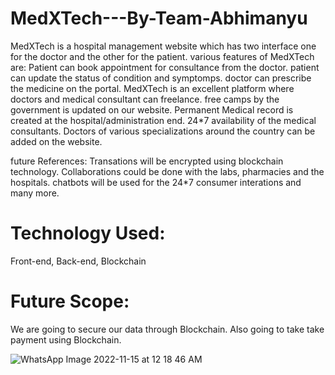 # MedXTech---By-Team-Abhimanyu
MedXTech is a hospital management website which has two interface one for the doctor and the other for the patient.
various features of MedXTech are:
Patient can book appointment for consultance from the doctor.
patient can update the status of condition and symptomps.
doctor can prescribe the medicine on the portal.
MedXTech is an excellent platform where doctors and medical consultant can freelance.
free camps by the government is updated on our website.
Permanent Medical record is created at the hospital/administration end.
24*7 availability of the medical consultants.
Doctors of various specializations around the country can be added on the website.

future References:
Transations will be encrypted using blockchain technology.
Collaborations could be done with the labs, pharmacies and the hospitals.
chatbots will be used for the 24*7 consumer interations and many more.
# Technology Used:
Front-end, Back-end, Blockchain

# Future Scope:
We are going to secure our data through Blockchain. Also going to take take payment using Blockchain.

![WhatsApp Image 2022-11-15 at 12 18 46 AM](https://user-images.githubusercontent.com/113938735/201742689-c9a8c7cc-b9d5-479b-922e-9db11ad2b0d7.jpeg)

